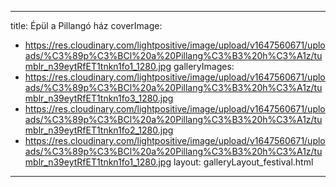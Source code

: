 
---
title: Épül a Pillangó ház
coverImage:
  - https://res.cloudinary.com/lightpositive/image/upload/v1647560671/uploads/%C3%89p%C3%BCl%20a%20Pillang%C3%B3%20h%C3%A1z/tumblr_n39eytRfET1tnkn1fo1_1280.jpg
galleryImages:
   - https://res.cloudinary.com/lightpositive/image/upload/v1647560671/uploads/%C3%89p%C3%BCl%20a%20Pillang%C3%B3%20h%C3%A1z/tumblr_n39eytRfET1tnkn1fo3_1280.jpg
   - https://res.cloudinary.com/lightpositive/image/upload/v1647560671/uploads/%C3%89p%C3%BCl%20a%20Pillang%C3%B3%20h%C3%A1z/tumblr_n39eytRfET1tnkn1fo2_1280.jpg
   - https://res.cloudinary.com/lightpositive/image/upload/v1647560671/uploads/%C3%89p%C3%BCl%20a%20Pillang%C3%B3%20h%C3%A1z/tumblr_n39eytRfET1tnkn1fo1_1280.jpg
layout: galleryLayout_festival.html
---

